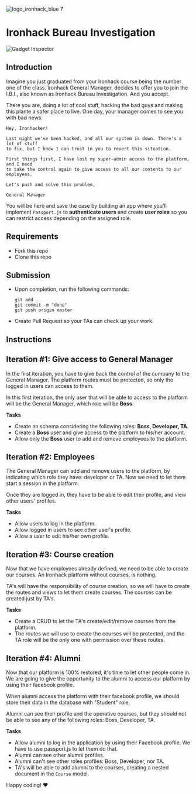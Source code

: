 ![logo_ironhack_blue 7](https://user-images.githubusercontent.com/23629340/40541063-a07a0a8a-601a-11e8-91b5-2f13e4e6b441.png)
# Ironhack Bureau Investigation

![Gadget Inspector](http://i.giphy.com/usZXhnivnVpEA.gif)

## Introduction

Imagine you just graduated from your Ironhack course being the number one of the class. Ironhack General Manager, decides to offer you to join the I.B.I., also known as Ironhack Bureau Investigation. And you accept.

There you are, doing a lot of cool stuff, hacking the bad guys and making this plante a safer place to live. One day, your manager comes to see you with bad news:

```
Hey, Ironhacker!

Last night we've been hacked, and all our system is down. There's a lot of stuff
to fix, but I know I can trust in you to revert this situation.

First things first, I have lost my super-admin access to the platform, and I need
to take the control again to give access to all our contents to our employees.

Let's push and solve this problem,

General Manager
```

You will be hero and save the case by building an app where you'll implement `Passport.js` to **authenticate users** and create **user roles** so you can restrict access depending on the assigned role.

## Requirements

- Fork this repo
- Clone this repo

## Submission

- Upon completion, run the following commands:

  ```
  git add .
  git commit -m "done"
  git push origin master
  ```

- Create Pull Request so your TAs can check up your work.

## Instructions

## Iteration #1: Give access to General Manager

In the first iteration, you have to give back the control of the company to the General Manager. The platform routes must be protected, so only the logged in users can access to them.

In this first iteration, the only user that will be able to access to the platform will be the General Manager, which role will be **Boss**.

**Tasks**

- Create an schema considering the following roles: **Boss, Developer, TA**.
- Create a **Boss** user and give access to the platform to his/her account.
- Allow only the **Boss** user to add and remove employees to the platform.

## Iteration #2: Employees

The General Manager can add and remove users to the platform, by indicating which role they have: developer or TA. Now we need to let them start a session in the platform.

Once they are logged in, they have to be able to edit their profile, and view other users' profiles.

**Tasks**

- Allow users to log in the platform.
- Allow logged in users to see other user's profile.
- Allow a user to edit his/her own profile.

## Iteration #3: Course creation

Now that we have employees already defined, we need to be able to create our courses. An Ironhack platform without courses, is nothing.

TA's will have the responsibility of course creation, so we will have to create the routes and views to let them create courses. The courses can be created just by TA's.

**Tasks**

- Create a CRUD to let the TA's create/edit/remove courses from the platform.
- The routes we will use to create the courses will be protected, and the TA role will be the only one with permission over these routes.

## Iteration #4: Alumni

Now that our platform is 100% restored, it's time to let other people come in. We are going to give the opportunity to the alumni to access our platform by using their facebook profile.

When alumni access the platform with their facebook profile, we should store their data in the database with "Student" role.

Alumni can see their profile and the operative courses, but they should not be able to see any of the following roles: Boss, Developer, TA.

**Tasks**

- Allow alumni to log in the application by using their Facebook profile. We have to use passport.js to let them do that.
- Alumni can see other alumni profiles.
- Alumni can't see other roles profiles: Boss, Developer, nor TA.
- TA's will be able to add alumni to the courses, creating a nested document in the `Course` model.

Happy coding! :heart:
